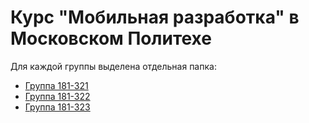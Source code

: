 # Курс "Мобильная разработка" в Московском Политехе
Для каждой группы выделена отдельная папка:
- [Группа 181-321](https://github.com/lavsexpert/politech_android/tree/master/321)
- [Группа 181-322](https://github.com/lavsexpert/politech_android/tree/master/322)
- [Группа 181-323](https://github.com/lavsexpert/politech_android/tree/master/323)
